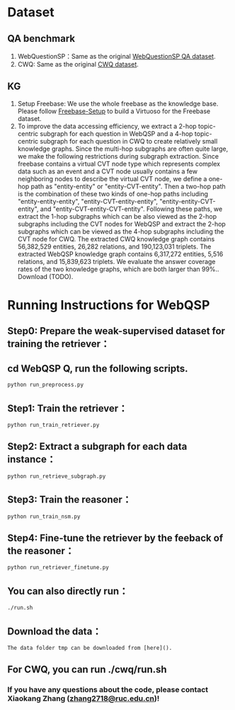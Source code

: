 
# Dataset
## QA benchmark
1. WebQuestionSP：Same as the original [WebQuestionSP QA dataset](https://www.microsoft.com/en-us/download/details.aspx?id=52763).
2. CWQ: Same as the original [CWQ dataset](https://allenai.org/data/complexwebquestions).

## KG
1. Setup Freebase: We use the whole freebase as the knowledge base. Please follow [Freebase-Setup](https://github.com/dki-lab/Freebase-Setup) to build a Virtuoso for the Freebase dataset. 
2. To improve the data accessing efficiency, we extract a 2-hop topic-centric subgraph for each question in WebQSP and a 4-hop topic-centric subgraph for each question in CWQ to create relatively small knowledge graphs. Since the multi-hop subgraphs are often quite large, we make the following restrictions during subgraph extraction. Since freebase contains a virtual CVT node type which represents complex data such as an event and a CVT node usually contains a few neighboring nodes to describe the virtual CVT node, we define a one-hop path as "entity-entity" or "entity-CVT-entity". Then a two-hop path is the combination of these two kinds of one-hop paths including "entity-entity-entity", "entity-CVT-entity-entity", "entity-entity-CVT-entity", and "entity-CVT-entity-CVT-entity". Following these paths, we extract the 1-hop subgraphs which can be also viewed as the 2-hop subgraphs including the CVT nodes for WebQSP and extract the 2-hop subgraphs which can be viewed as the 4-hop subgraphs including the CVT node for CWQ. The extracted CWQ knowledge graph contains 56,382,529 entities, 26,282 relations, and 190,123,031 triplets. The extracted WebQSP knowledge graph contains 6,317,272 entities, 5,516 relations, and 15,839,623 triplets. We evaluate the answer coverage rates of the two knowledge graphs, which are both larger than 99\%.. Download (TODO).

# Running Instructions for WebQSP
## Step0: Prepare the weak-supervised dataset for training the retriever：
## cd WebQSP Q, run the following scripts.

    python run_preprocess.py

## Step1: Train the retriever：

    python run_train_retriever.py

## Step2: Extract a subgraph for each data instance：

    python run_retrieve_subgraph.py

## Step3: Train the reasoner：

    python run_train_nsm.py

## Step4: Fine-tune the retriever by the feeback of the reasoner：

    python run_retriever_finetune.py

## You can also directly run：
    
    ./run.sh

## Download the data：
    
    The data folder tmp can be downloaded from [here]().

## For CWQ, you can run ./cwq/run.sh
       
### If you have any questions about the code, please contact Xiaokang Zhang (zhang2718@ruc.edu.cn)! 


